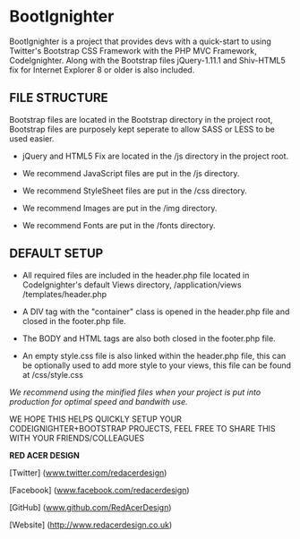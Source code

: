 BootIgnighter
=============
BootIgnighter is a project that provides devs with a quick-start to using Twitter's Bootstrap CSS Framework with the PHP MVC Framework, CodeIgnighter.
Along with the Bootstrap files jQuery-1.11.1 and Shiv-HTML5 fix for Internet Explorer 8 or older is also included.

## FILE STRUCTURE
 Bootstrap files are located in the Bootstrap directory in the project root, Bootstrap files are purposely kept seperate to allow SASS or LESS to be used easier.

* jQuery and HTML5 Fix are located in the /js directory in the project root.

* We recommend JavaScript files are put in the /js directory.

* We recommend StyleSheet files are put in the /css directory.

* We recommend Images are put in the /img directory.

* We recommend Fonts are put in the /fonts directory.


## DEFAULT SETUP
* All required files are included in the header.php file located in CodeIgnighter's default Views directory, /application/views     /templates/header.php

* A DIV tag with the "container" class is opened in the header.php file and closed in the footer.php file.

* The BODY and HTML tags are also both closed in the footer.php file.

* An empty style.css file is also linked within the header.php file, this can be optionally used to add more style to your views, this file can be found at /css/style.css 

*We recommend using the minified files when your project is put into production for optimal speed and bandwith use.*

WE HOPE THIS HELPS QUICKLY SETUP YOUR CODEIGNIGHTER+BOOTSTRAP PROJECTS, FEEL FREE TO SHARE THIS WITH YOUR FRIENDS/COLLEAGUES

**RED ACER DESIGN**

[Twitter] (www.twitter.com/redacerdesign)

[Facebook] (www.facebook.com/redacerdesign)

[GitHub] (www.github.com/RedAcerDesign)

[Website] (http://www.redacerdesign.co.uk)

